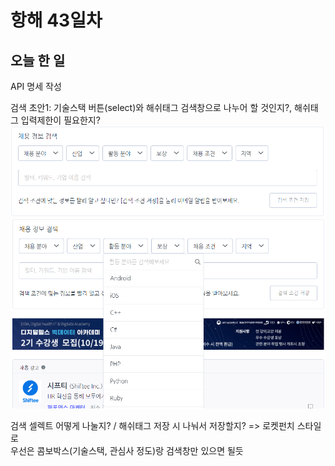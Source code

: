 # 항해 43일차

## 오늘 한 일

API 명세 작성

검색 초안1: 기술스택 버튼(select)와 해쉬태그 검색창으로 나누어 할 것인지?, 해쉬태그 입력제한이 필요한지?  
![로켓1](/images/week7/roketpunch1.PNG)
![로켓2](/images/week7/roketpunch2.PNG)

검색 셀렉트 어떻게 나눌지? / 해쉬태그 저장 시 나눠서 저장할지? => 로켓펀치 스타일로  
우선은 콤보박스(기술스택, 관심사 정도)랑 검색창만 있으면 될듯
